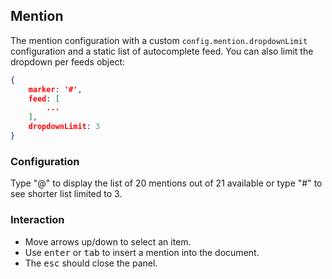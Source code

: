 ## Mention

The mention configuration with a custom `config.mention.dropdownLimit` configuration and a static list of autocomplete feed. You can also limit the dropdown per feeds object:
```json
{
	marker: '#',
	feed: [
		...
	],
	dropdownLimit: 3
}
```

### Configuration

Type "@" to display the list of 20 mentions out of 21 available or type "#" to see shorter list limited to 3.

### Interaction

- Move arrows up/down to select an item.
- Use <kbd>enter</kbd> or <kbd>tab</kbd> to insert a mention into the document.
- The <kbd>esc</kbd> should close the panel.
